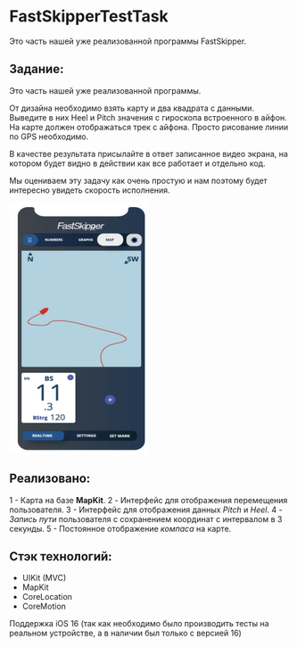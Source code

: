 # FastSkipperTestTask
Это часть нашей уже реализованной программы FastSkipper.

## Задание:

Это часть нашей уже реализованной программы. 

От дизайна необходимо взять карту и два квадрата с данными. Выведите в них Heel и Pitch значения с гироскопа встроенного в айфон. 
На карте должен отображаться трек с айфона. Просто рисование линии по GPS необходимо. 

В качестве результата присылайте в ответ записанное видео экрана, на котором будет видно в действии как все работает и отдельно код.  

Мы оцениваем эту задачу как очень простую и нам поэтому будет интересно увидеть скорость исполнения. 

<img src="./Design-2022.png" width="250" height="450">

## Реализовано:

1 - Карта на базе **MapKit**. 
2 - Интерфейс для отображения перемещения пользователя. 
3 - Интерфейс для отображения данных *Pitch* и *Heel*. 
4 - *Запись пути* пользователя с сохранением координат с интервалом в 3 секунды. 
5 - Постоянное отображение *компаса* на карте. 

## Стэк технологий:

- UIKit (MVC) 
- MapKit 
- CoreLocation 
- CoreMotion 

Поддержка iOS 16 (так как необходимо было производить тесты на реальном устройстве, а в наличии был только с версией 16)

